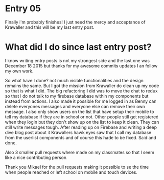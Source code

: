 # Entry 05

Finally i'm probably finishes! I just need the mercy and acceptance of Krawaller and this will be my last entry post.

# What did I do since last entry post?
I know writing entry posts is not my strongest side and the last one was December 18 2015 but thanks for my awesome commits updates I an follow my own work.

So what have I done? not much visible functionalities and the design remains the same. But I got the mission from Krawaller do clean up my code so that is what I did. The big refactoring I did was to move the chat to redux so that I do not talk to my firebase database within my components but instead from actions. I also made it possible for me logged in as Benny can delete everyones messages and everyone else can remove their own message. I also only show users on the list that have setup their mobile to tell my database if they are in school or not. Other people still get registered when they login but they don't show up on the list to keep it clean. They can still write messages tough. After reading up on Firebase and writing a deep dive blog post about it Krawallers hawk eyes saw that I call my database from the userlist components and of course this hade to be fixed. Said and done.

Also 3 smaller pull requests where made on my classmates so that I seem like a nice contributing person.

Thank you Mikael for the pull requests making it possible to se the time when people reached or left school on mobile and touch devices.
